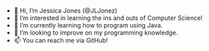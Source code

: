 - 👋 Hi, I’m Jessica Jones (@JLJonez)
- 👀 I’m interested in learning the ins and outs of Computer Science!
- 🌱 I’m currently learning how to program using Java.
- 💞️ I’m looking to improve on my programming knowledge.
- 📫 You can reach me via GitHub!
